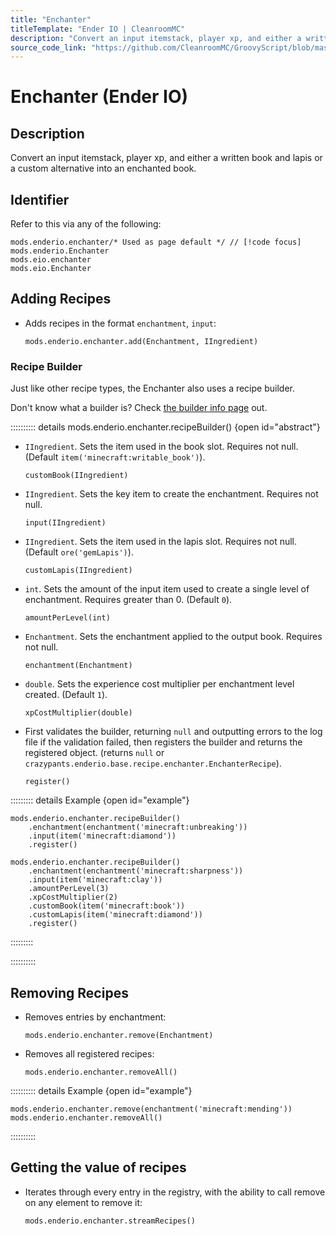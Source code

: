 ```yaml
---
title: "Enchanter"
titleTemplate: "Ender IO | CleanroomMC"
description: "Convert an input itemstack, player xp, and either a written book and lapis or a custom alternative into an enchanted book."
source_code_link: "https://github.com/CleanroomMC/GroovyScript/blob/master/src/main/java/com/cleanroommc/groovyscript/compat/mods/enderio/Enchanter.java"
---
```


# Enchanter (Ender IO)

## Description

Convert an input itemstack, player xp, and either a written book and lapis or a custom alternative into an enchanted book.

## Identifier

Refer to this via any of the following:

```groovy:no-line-numbers {1}
mods.enderio.enchanter/* Used as page default */ // [!code focus]
mods.enderio.Enchanter
mods.eio.enchanter
mods.eio.Enchanter
```


## Adding Recipes

- Adds recipes in the format `enchantment`, `input`:

    ```groovy:no-line-numbers
    mods.enderio.enchanter.add(Enchantment, IIngredient)
    ```


### Recipe Builder

Just like other recipe types, the Enchanter also uses a recipe builder.

Don't know what a builder is? Check [the builder info page](../../introduction/builder.md) out.

:::::::::: details mods.enderio.enchanter.recipeBuilder() {open id="abstract"}
- `IIngredient`. Sets the item used in the book slot. Requires not null. (Default `item('minecraft:writable_book')`).

    ```groovy:no-line-numbers
    customBook(IIngredient)
    ```

- `IIngredient`. Sets the key item to create the enchantment. Requires not null.

    ```groovy:no-line-numbers
    input(IIngredient)
    ```

- `IIngredient`. Sets the item used in the lapis slot. Requires not null. (Default `ore('gemLapis')`).

    ```groovy:no-line-numbers
    customLapis(IIngredient)
    ```

- `int`. Sets the amount of the input item used to create a single level of enchantment. Requires greater than 0. (Default `0`).

    ```groovy:no-line-numbers
    amountPerLevel(int)
    ```

- `Enchantment`. Sets the enchantment applied to the output book. Requires not null.

    ```groovy:no-line-numbers
    enchantment(Enchantment)
    ```

- `double`. Sets the experience cost multiplier per enchantment level created. (Default `1`).

    ```groovy:no-line-numbers
    xpCostMultiplier(double)
    ```

- First validates the builder, returning `null` and outputting errors to the log file if the validation failed, then registers the builder and returns the registered object. (returns `null` or `crazypants.enderio.base.recipe.enchanter.EnchanterRecipe`).

    ```groovy:no-line-numbers
    register()
    ```

::::::::: details Example {open id="example"}
```groovy:no-line-numbers
mods.enderio.enchanter.recipeBuilder()
    .enchantment(enchantment('minecraft:unbreaking'))
    .input(item('minecraft:diamond'))
    .register()

mods.enderio.enchanter.recipeBuilder()
    .enchantment(enchantment('minecraft:sharpness'))
    .input(item('minecraft:clay'))
    .amountPerLevel(3)
    .xpCostMultiplier(2)
    .customBook(item('minecraft:book'))
    .customLapis(item('minecraft:diamond'))
    .register()
```

:::::::::

::::::::::

## Removing Recipes

- Removes entries by enchantment:

    ```groovy:no-line-numbers
    mods.enderio.enchanter.remove(Enchantment)
    ```

- Removes all registered recipes:

    ```groovy:no-line-numbers
    mods.enderio.enchanter.removeAll()
    ```

:::::::::: details Example {open id="example"}
```groovy:no-line-numbers
mods.enderio.enchanter.remove(enchantment('minecraft:mending'))
mods.enderio.enchanter.removeAll()
```

::::::::::

## Getting the value of recipes

- Iterates through every entry in the registry, with the ability to call remove on any element to remove it:

    ```groovy:no-line-numbers
    mods.enderio.enchanter.streamRecipes()
    ```
